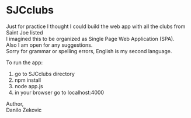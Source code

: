 # SJCclubs
Just for practice I thought I could build the web app with all the clubs from Saint Joe listed   
I imagined this to be organized as Single Page Web Application (SPA).        
Also I am open for any suggestions.  
Sorry for grammar or spelling errors, English is my second language.

To run the app:   
1. go to SJCclubs directory   
2. npm install   
3. node app.js    
4. in your browser go to localhost:4000   


Author,    
Danilo Zekovic

